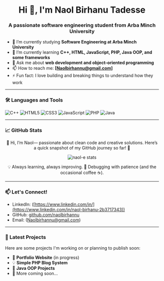 <h1 align="center">Hi 👋, I'm Naol Birhanu Tadesse</h1>
<h3 align="center">A passionate software engineering student from Arba Minch University</h3>

- 🔭 I’m currently studying **Software Engineering at Arba Minch University**
- 🌱 I’m currently learning **C++, HTML, JavaScript, PHP, Java OOP, and some frameworks**
- 💬 Ask me about **web development and object-oriented programming**
- 📫 How to reach me: **[Naolbirhannu@gmail.com]**
- ⚡ Fun fact: I love building and breaking things to understand how they work

---

### 🛠️ Languages and Tools

<p align="left">
  <img src="https://img.shields.io/badge/C%2B%2B-00599C?style=flat&logo=c%2B%2B&logoColor=white" alt="C++"/>
  <img src="https://img.shields.io/badge/HTML5-E34F26?style=flat&logo=html5&logoColor=white" alt="HTML5"/>
  <img src="https://img.shields.io/badge/CSS3-1572B6?style=flat&logo=css3&logoColor=white" alt="CSS3"/>
  <img src="https://img.shields.io/badge/JavaScript-F7DF1E?style=flat&logo=javascript&logoColor=black" alt="JavaScript"/>
  <img src="https://img.shields.io/badge/PHP-777BB4?style=flat&logo=php&logoColor=white" alt="PHP"/>
  <img src="https://img.shields.io/badge/Java-007396?style=flat&logo=java&logoColor=white" alt="Java"/>
</p>

---

### 📈 GitHub Stats

<p align="center">
  👋 Hi, I’m Naol— passionate about clean code and creative solutions.  
  Here’s a quick snapshot of my GitHub journey so far! 🚀
</p>

<p align="center">
  <img src="https://github-readme-stats.vercel.app/api?username=naol-e&show_icons=true&theme=synthwave" alt="naol-e stats"/>
</p>

<p align="center">
  💡 Always learning, always improving.  
  🐞 Debugging with patience (and the occasional coffee ☕).  
</p>



---

### 📫 Let's Connect!

- LinkedIn: ([https://www.linkedin.com/in/](https://www.linkedin.com/in/naol-birhanu-2b3717343))
- GitHub: [github.com/naolbirhannu](https://github.com/naol-e)
- Email: (Naolbirhannu@gmail.com) 

---

### 📝 Latest Projects

Here are some projects I'm working on or planning to publish soon:

- 🚧 **Portfolio Website** (in progress)
- 💡 **Simple PHP Blog System**
- 🔧 **Java OOP Projects**
- 💬 More coming soon...


